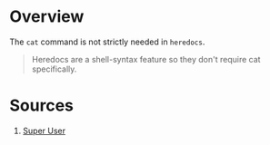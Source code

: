 # Overview

The `cat` command is not strictly needed in `heredocs`.

> Heredocs are a shell-syntax feature so they don't require cat specifically.

# Sources

1. [Super User](https://superuser.com/questions/1829271/how-do-i-pipe-a-heredoc)
